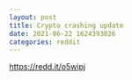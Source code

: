 ```yaml
--- 
layout: post 
title: Crypto crashing update 
date: 2021-06-22 1624393826 
categories: reddit 
--- 
```

https://redd.it/o5wipj